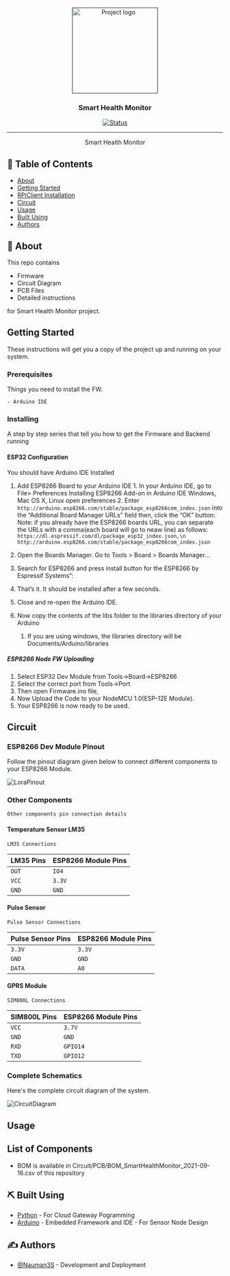 <p align="center">
  <a href="" rel="noopener">
 <img width=200px height=200px src="Circuit/OEESLogo.png" alt="Project logo"></a>
</p>

<h3 align="center">Smart Health Monitor</h3>

<div align="center">

[![Status](https://img.shields.io/badge/status-active-success.svg)]()


</div>

---


<p align="center"> Smart Health Monitor
    <br> 
</p>

## 📝 Table of Contents

- [About](#about)
- [Getting Started](#getting_started)
- [RPiClient Installation](#Installation)
- [Circuit](#circuit)
- [Usage](#usage)
- [Built Using](#built_using)
- [Authors](#authors)


## 🧐 About <a name = "about"></a>

This repo contains

- Firmware
- Circuit Diagram
- PCB Files
- Detailed instructions

for Smart Health Monitor project.



## Getting Started <a name = "getting_started"></a>

These instructions will get you a copy of the project up and running on your system.


### Prerequisites

Things you need to install the FW.

```
- Arduino IDE
```

### Installing <a name = "installing"></a>

A step by step series that tell you how to get the Firmware and Backend running

#### ESP32 Configuration

You should have Arduino IDE Installed

  1.  Add ESP8266 Board to your Arduino IDE
    1. In your Arduino IDE, go to File> Preferences
        Installing ESP8266 Add-on in Arduino IDE Windows, Mac OS X, Linux open preferences
    2. Enter ```http://arduino.esp8266.com/stable/package_esp8266com_index.json``` 
        into the “Additional Board Manager URLs” field then, click the “OK” button:
        Note: if you already have the ESP8266 boards URL, you can separate the URLs with a comma(each board will go to neaw line) as follows:
        ```https://dl.espressif.com/dl/package_esp32_index.json,\n http://arduino.esp8266.com/stable/package_esp8266com_index.json```
    
    
  2. Open the Boards Manager. Go to Tools > Board > Boards Manager…
  3. Search for ESP8266 and press install button for the ESP8266 by Espressif Systems“:
  4. That’s it. It should be installed after a few seconds.
  5.  Close and re-open the Arduino IDE.

  6.  Now copy the contents of the libs folder to the libraries directory of your Arduino
      1. If you are using windows, the libraries directory will be Documents/Arduino/libraries

##### ESP8266 Node FW Uploading
  1.  Select ESP32 Dev Module from Tools->Board->ESP8266
  2.  Select the correct port from Tools->Port
  3.  Then open Firmware.ino file,
  4.  Now Upload the Code to your NodeMCU 1.0(ESP-12E Module).
  5.  Your ESP8266 is now ready to be used.



## Circuit <a name = "circuit"></a>


### ESP8266 Dev Module Pinout


Follow the pinout diagram given below to connect different components to your ESP8266 Module.

![LoraPinout](Circuit/PinoutESP8266.jpg.jpg)

### Other Components

```http
Other components pin connection details
```


#### Temperature Sensor LM35

```LM35 Connections```

| LM35 Pins | ESP8266 Module Pins| 
| :--- | :--- | 
| `OUT` | `IO4` |
| `VCC` | `3.3V` |
| `GND` | `GND` | 

#### Pulse Sensor

```Pulse Sensor Connections```

| Pulse Sensor Pins | ESP8266 Module Pins| 
| :--- | :--- | 
| `3.3V` | `3.3V` |
| `GND` | `GND` |
| `DATA` | `A0` |

#### GPRS Module

```SIM800L Connections```

| SIM800L Pins | ESP8266 Module Pins| 
| :--- | :--- | 
| `VCC` | `3.7V` |
| `GND` | `GND` |
| `RXD` | `GPIO14` |
| `TXD` | `GPIO12` |


### Complete Schematics

Here's the complete circuit diagram of the system.

![CircuitDiagram](Circuit/sch.png)

## Usage <a name = "usage"></a>


## List of Components <a name = "list"></a>

-   BOM is available in Circuit/PCB/BOM_SmartHealthMonitor_2021-09-16.csv of this repository


## ⛏️ Built Using <a name = "built_using"></a>

- [Python](https://www.python.org/) - For Cloud Gateway Pogramming
- [Arduino](https://www.arduino.cc/) - Embedded Framework and IDE - For Sensor Node Design


## ✍️ Authors <a name = "authors"></a>

- [@Nauman3S](https://github.com/Nauman3S) - Development and Deployment
